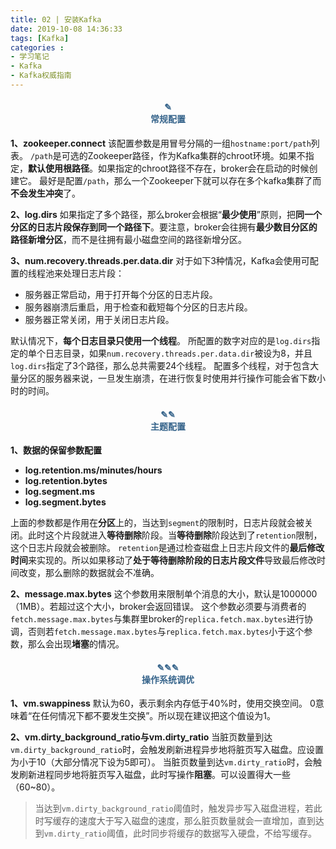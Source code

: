 ```yaml
---
title: 02 | 安装Kafka
date: 2019-10-08 14:36:33
tags: [Kafka]
categories :
- 学习笔记
- Kafka
- Kafka权威指南
---
```


#### <center><font color = "#36648B">✎</font><br/><font color = "#36648B">常规配置</font></center>
**1、zookeeper.connect**
该配置参数是用冒号分隔的一组`hostname:port/path`列表。
`/path`是可选的Zookeeper路径，作为Kafka集群的chroot环境。如果不指定，**默认使用根路径**。如果指定的chroot路径不存在，broker会在启动的时候创建它。
最好是配置`/path`，那么一个Zookeeper下就可以存在多个kafka集群了而**不会发生冲突**了。

**2、log.dirs**
如果指定了多个路径，那么broker会根据“**最少使用**”原则，把**同一个分区的日志片段保存到同一个路径下**。要注意，broker会往拥有**最少数目分区的路径新增分区**，而不是往拥有最小磁盘空间的路径新增分区。

**3、num.recovery.threads.per.data.dir**
对于如下3种情况，Kafka会使用可配置的线程池来处理日志片段：
- 服务器正常启动，用于打开每个分区的日志片段。
- 服务器崩溃后重启，用于检查和截短每个分区的日志片段。
- 服务器正常关闭，用于关闭日志片段。

默认情况下，**每个日志目录只使用一个线程**。
所配置的数字对应的是`log.dirs`指定的单个日志目录，如果`num.recovery.threads.per.data.dir`被设为8，并且`log.dirs`指定了3个路径，那么总共需要24个线程。
配置多个线程，对于包含大量分区的服务器来说，一旦发生崩溃，在进行恢复时使用并行操作可能会省下数小时的时间。


#### <center><font color = "#36648B">✎✎</font><br/><font color = "#36648B">主题配置</font></center>

**1、数据的保留参数配置**
- **log.retention.ms/minutes/hours**
- **log.retention.bytes**
- **log.segment.ms**
- **log.segment.bytes**

上面的参数都是作用在**分区**上的，当达到`segment`的限制时，日志片段就会被关闭。此时这个片段就进入**等待删除**阶段。当**等待删除**阶段达到了`retention`限制，这个日志片段就会被删除。
`retention`是通过检查磁盘上日志片段文件的**最后修改时间**来实现的。所以如果移动了**处于等待删除阶段的日志片段文件**导致最后修改时间改变，那么删除的数据就会不准确。

**2、message.max.bytes**
这个参数用来限制单个消息的大小，默认是1000000（1MB）。若超过这个大小，broker会返回错误。
这个参数必须要与消费者的`fetch.message.max.bytes`与集群里broker的`replica.fetch.max.bytes`进行协调，否则若`fetch.message.max.bytes`与`replica.fetch.max.bytes`小于这个参数，那么会出现**堵塞**的情况。



#### <center><font color = "#36648B">✎✎✎</font><br/><font color = "#36648B">操作系统调优</font></center>
**1、vm.swappiness**
默认为60，表示剩余内存低于40%时，使用交换空间。
0意味着“在任何情况下都不要发生交换”。所以现在建议把这个值设为1。

**2、vm.dirty_background_ratio与vm.dirty_ratio**
当脏页数量到达`vm.dirty_background_ratio`时，会触发刷新进程异步地将脏页写入磁盘。应设置为小于10（大部分情况下设为5即可）。
当脏页数量到达`vm.dirty_ratio`时，会触发刷新进程同步地将脏页写入磁盘，此时写操作**阻塞**。可以设置得大一些（60~80）。
> 当达到`vm.dirty_background_ratio`阈值时，触发异步写入磁盘进程，若此时写缓存的速度大于写入磁盘的速度，那么脏页数量就会一直增加，直到达到`vm.dirty_ratio`阈值，此时同步将缓存的数据写入硬盘，不给写缓存。
